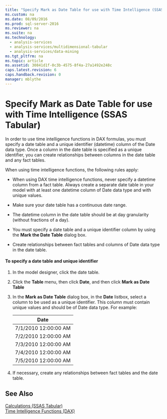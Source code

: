 ```yaml
---
title: "Specify Mark as Date Table for use with Time Intelligence (SSAS Tabular)"
ms.custom: na
ms.date: 08/09/2016
ms.prod: sql-server-2016
ms.reviewer: na
ms.suite: na
ms.technology: 
  - analysis-services
  - analysis-services/multidimensional-tabular
  - analysis-services/data-mining
ms.tgt_pltfrm: na
ms.topic: article
ms.assetid: 30841d1f-0c3b-4575-8f4a-27a1492e248c
caps.latest.revision: 6
caps.handback.revision: 0
manager: mblythe
---
```

# Specify Mark as Date Table for use with Time Intelligence (SSAS Tabular)
In order to use time intelligence functions in DAX formulas, you must specify a date table and a unique identifier (datetime) column of the Date data type. Once a column in the date table is specified as a unique identifier, you can create relationships between columns in the date table and any fact tables.  
  
 When using time intelligence functions, the following rules apply:  
  
-   When using DAX time intelligence functions, never specify a datetime column from a fact table. Always create a separate date table in your model with at least one datetime column of Date data type and with unique values.  
  
-   Make sure your date table has a continuous date range.  
  
-   The datetime column in the date table should be at day granularity (without fractions of a day).  
  
-   You must specify a date table and a unique identifier column by using the **Mark the Date Table** dialog box.  
  
-   Create relationships between fact tables and columns of Date data type in the date table.  
  
#### To specify a date table and unique identifier  
  
1.  In the model designer, click the date table.  
  
2.  Click the **Table** menu, then click **Date**, and then click **Mark as Date Table**  
  
3.  In the **Mark as Date Table** dialog box, in the **Date** listbox, select a column to be used as a unique identifier. This column must contain unique values and should be of Date data type. For example:  
  
    |Date|  
    |----------|  
    |7/1/2010 12:00:00 AM|  
    |7/2/2010 12:00:00 AM|  
    |7/3/2010 12:00:00 AM|  
    |7/4/2010 12:00:00 AM|  
    |7/5/2010 12:00:00 AM|  
  
4.  If necessary, create any relationships between fact tables and the date table.  
  
## See Also  
 [Calculations (SSAS Tabular)](../../Topics/TopicNameNotContainA/Calculations--SSAS-Tabular-.md)   
 [Time Intelligence Functions (DAX)](assetId:///91df278d-4b28-40c1-a572-cdb91f081517)